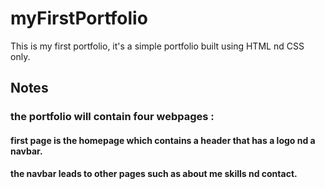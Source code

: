 # myFirstPortfolio
This is my first portfolio, it's a simple portfolio built using HTML nd CSS only.
## Notes

### the portfolio will contain four webpages :

#### first page is the homepage which contains a header that has a logo nd a navbar.
#### the navbar leads to other pages such as about me skills nd contact.
